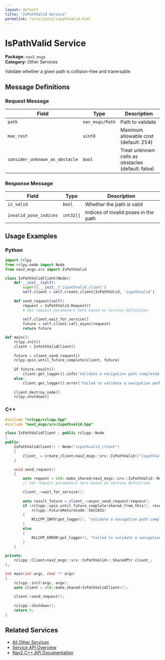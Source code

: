 ```yaml
---
layout: default
title: "IsPathValid Service"
permalink: /srvs/jazzy/ispathvalid.html
---
```


# IsPathValid Service

**Package:** `nav2_msgs`  
**Category:** Other Services

Validate whether a given path is collision-free and traversable

## Message Definitions

### Request Message

| Field | Type | Description |
|-------|------|-------------|
| `path` | `nav_msgs/Path` | Path to validate |
| `max_cost` | `uint8` | Maximum allowable cost (default: 254) |
| `consider_unknown_as_obstacle` | `bool` | Treat unknown cells as obstacles (default: false) |


### Response Message

| Field | Type | Description |
|-------|------|-------------|
| `is_valid` | `bool` | Whether the path is valid |
| `invalid_pose_indices` | `int32[]` | Indices of invalid poses in the path |


## Usage Examples

### Python

```python
import rclpy
from rclpy.node import Node
from nav2_msgs.srv import IsPathValid

class IsPathValidClient(Node):
    def __init__(self):
        super().__init__('ispathvalid_client')
        self.client = self.create_client(IsPathValid, 'ispathvalid')
        
    def send_request(self):
        request = IsPathValid.Request()
        # Set request parameters here based on service definition
        
        self.client.wait_for_service()
        future = self.client.call_async(request)
        return future

def main():
    rclpy.init()
    client = IsPathValidClient()
    
    future = client.send_request()
    rclpy.spin_until_future_complete(client, future)
    
    if future.result():
        client.get_logger().info('Validate a navigation path completed')
    else:
        client.get_logger().error('Failed to validate a navigation path')
        
    client.destroy_node()
    rclpy.shutdown()
```

### C++

```cpp
#include "rclcpp/rclcpp.hpp"
#include "nav2_msgs/srv/ispathvalid.hpp"

class IsPathValidClient : public rclcpp::Node
{
public:
    IsPathValidClient() : Node("ispathvalid_client")
    {
        client_ = create_client<nav2_msgs::srv::IsPathValid>("ispathvalid");
    }

    void send_request()
    {
        auto request = std::make_shared<nav2_msgs::srv::IsPathValid::Request>();
        // Set request parameters here based on service definition

        client_->wait_for_service();
        
        auto result_future = client_->async_send_request(request);
        if (rclcpp::spin_until_future_complete(shared_from_this(), result_future) ==
            rclcpp::FutureReturnCode::SUCCESS)
        {
            RCLCPP_INFO(get_logger(), "Validate a navigation path completed");
        }
        else
        {
            RCLCPP_ERROR(get_logger(), "Failed to validate a navigation path");
        }
    }

private:
    rclcpp::Client<nav2_msgs::srv::IsPathValid>::SharedPtr client_;
};

int main(int argc, char ** argv)
{
    rclcpp::init(argc, argv);
    auto client = std::make_shared<IsPathValidClient>();
    
    client->send_request();
    
    rclcpp::shutdown();
    return 0;
}
```

## Related Services

- [All Other Services](/jazzy/srvs/index.html#other-services)
- [Service API Overview](/jazzy/srvs/index.html)
- [Nav2 C++ API Documentation](/jazzy/html/index.html)